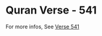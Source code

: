 # Quran Verse - 541 

For more infos, See [Verse 541](https://www.quranbookk.com/quran/search?q=541)
